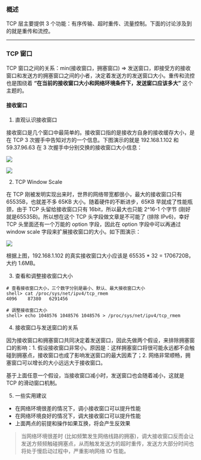 ### 概述

TCP 层主要提供 3 个功能：有序传输、超时重传、流量控制。下面的讨论涉及到的就是重传和流控。

---

### TCP 窗口

TCP 窗口之间的关系：min(接收窗口，拥塞窗口) => 发送窗口，即接受方的接收窗口和发送方的拥塞窗口之间的小者，决定着发送方的发送窗口大小。重传和流控也是围绕着 **“在当前的接收窗口大小和网络环境条件下，发送窗口应该多大”** 这个主题的。

#### 接收窗口

1. 直观认识接收窗口

接收窗口是几个窗口中最简单的。接收窗口指的是接收方自身的接收缓存大小，是在 TCP 3 次握手中告知对方的一个信息。下图演示的就是 192.168.1.102 和 59.37.96.63 在 3 次握手中分别交换的接收窗口大小信息：

![](https://raw.githubusercontent.com/hsxhr-10/picture/master/客户端接收窗口.png)

![](https://raw.githubusercontent.com/hsxhr-10/picture/master/服务端接收窗口.png)


2. TCP Window Scale

在 TCP 刚被发明实现出来时，世界的网络带宽都很小，最大的接收窗口只有 65535B，也就差不多 65KB 大小。随着硬件的不断进步，65KB 早就成了性能瓶颈，由于 TCP 头留给接收窗口只有 16bit，所以最大也只能 2^16-1 个字节 (刚好就是65535B)。所以想在这个 TCP 头字段做文章是不可能了 (排除 IPv6)，幸好 TCP 头里面还有一个万能的 option 字段，因此在 option 字段中可以再通过 window scale 字段来扩展接收窗口的大小。如下图演示：

![](https://raw.githubusercontent.com/hsxhr-10/picture/master/WindowScale.png)

根据上图，192.168.1.102 的真实接收窗口大小应该是 65535 * 32 = 1706720B，大约 1.6MB。

3. 查看和调整接收窗口大小

```
# 查看接收窗口大小，三个数字分别是最小、默认、最大接收窗口大小
shell> cat /proc/sys/net/ipv4/tcp_rmem
4096	87380	6291456

# 调整接收窗口大小
shell> echo 1048576 1048576 1048576 > /proc/sys/net/ipv4/tcp_rmem
```

4. 接收窗口与发送窗口的关系

因为接收窗口和拥塞窗口共同决定着发送窗口，因此先做两个假设，来排除拥塞窗口的影响：1. 假设接收窗口非常小。原因是：这样拥塞窗口将很可能永远都不会触碰到拥塞点，接收窗口也成了影响发送窗口的最大因素了；2. 网络非常顺畅，拥塞窗口可以增长的大小远远大于接收窗口。

基于上面任意一个假设，当接收窗口减小时，发送窗口也会随着减小，这就是 TCP 的滑动窗口机制。

5. 一些实用建议

- 在网络环境很差的情况下，调小接收窗口可以提升性能
- 在网络环境良好的情况下，调大接收窗口可以提升性能
- 上面两点的前提和操作如果互换，将会产生反效果

> 当网络环境很差时 (比如频繁发生网络线路的拥塞)，调大接收窗口反而会让发送方频频触碰拥塞点，从而触发发送方的超时重传，发送方大部分时间也将处于慢启动过程中，严重影响网络 IO 性能。











